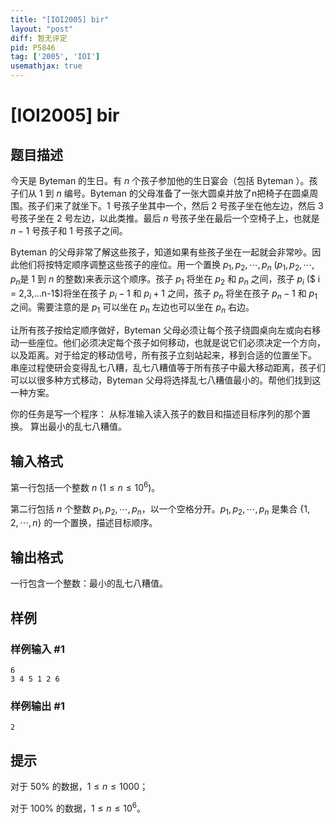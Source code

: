 ```yaml
---
title: "[IOI2005] bir"
layout: "post"
diff: 暂无评定
pid: P5846
tag: ['2005', 'IOI']
usemathjax: true
---
```


# [IOI2005] bir
## 题目描述

今天是 Byteman 的生日。有 $n$ 个孩子参加他的生日宴会（包括 Byteman ）。孩子们从 $1$ 到 $n$ 编号。Byteman 的父母准备了一张大圆桌并放了n把椅子在圆桌周围。孩子们来了就坐下。$1$ 号孩子坐其中一个，然后 $2$ 号孩子坐在他左边，然后 $3$ 号孩子坐在 $2$ 号左边，以此类推。最后 $n$ 号孩子坐在最后一个空椅子上，也就是 $n-1$ 号孩子和 $1$ 号孩子之间。

Byteman 的父母非常了解这些孩子，知道如果有些孩子坐在一起就会非常吵。因此他们将按特定顺序调整这些孩子的座位。用一个置换 $p_1,p_2,\cdots,p_n$ ($p_1,p_2,\cdots,p_n$是 $1$ 到 $n$ 的整数)来表示这个顺序。孩子 $p_1$ 将坐在 $p_2$ 和 $p_n$ 之间，孩子 $p_i$ ($ i = 2,3,…n-1$)将坐在孩子 $p_i-1$ 和 $p_i+1$ 之间，孩子 $p_n$ 将坐在孩子 $p_n-1$ 和 $p_1$ 之间。需要注意的是 $p_1$ 可以坐在 $p_n$ 左边也可以坐在 $p_n$ 右边。 

让所有孩子按给定顺序做好，Byteman 父母必须让每个孩子绕圆桌向左或向右移动一些座位。他们必须决定每个孩子如何移动，也就是说它们必须决定一个方向，以及距离。对于给定的移动信号，所有孩子立刻站起来，移到合适的位置坐下。 串座过程使研会变得乱七八糟，乱七八糟值等于所有孩子中最大移动距离，孩子们可以以很多种方式移动，Byteman 父母将选择乱七八糟值最小的。帮他们找到这一种方案。 

你的任务是写一个程序： 从标准输入读入孩子的数目和描述目标序列的那个置换。 算出最小的乱七八糟值。
## 输入格式

第一行包括一个整数 $n$ ($1 \le n \le 10^6$)。 

第二行包括 $n$ 个整数 $p_1,p_2,\cdots,p_n$，以一个空格分开。$p_1,p_2,\cdots,p_n$ 是集合 $\{1,2,\cdots,n\}$ 的一个置换，描述目标顺序。
## 输出格式

一行包含一个整数：最小的乱七八糟值。
## 样例

### 样例输入 #1
```
6
3 4 5 1 2 6

```
### 样例输出 #1
```
2

```
## 提示

对于 $50\%$ 的数据，$1 \le n \le 1000$；

对于 $100\%$ 的数据，$1 \le n \le 10^6$。
